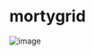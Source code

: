 # mortygrid
![image](https://user-images.githubusercontent.com/113385912/192673362-ce08d876-495a-4dc9-880d-e22c9471fb46.png)
